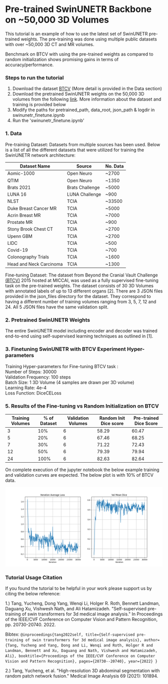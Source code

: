 # Pre-trained SwinUNETR Backbone on ~50,000 3D Volumes

This tutorial is an example of how to use the latest set of SwinUNETR pre-trained weights. The pre-training was done using multiple public datasets with over ~50,000 3D CT and MR volumes.

Benchmark on BTCV with using the pre-trained weights as compared to random initialization shows promising gains in terms of accuracy/performance.

### Steps to run the tutorial
1. Download the dataset [BTCV](https://www.synapse.org/#!Synapse:syn3193805/wiki/217789) (More detail is provided in the Data section)
2. Download the pretrained SwinUNETR weights on the 50,000 3D volumes from the following [link](https://github.com/Project-MONAI/MONAI-extra-test-data/releases/download/0.8.1/ssl_pretrained_weights.pth). More information about the dataset and training is provided below
3. Modify the paths for pretrained_path, data_root, json_path & logdir in swinunetr_finetune.ipynb
4. Run the 'swinunetr_finetune.ipynb'

### 1. Data
Pre-training Dataset: Datasets from multiple sources has been used. Below is a list of all the different datasets that were utilized for training the SwinUNETR network architecture:

| Dataset Name            | Source          | No. Data |
|-------------------------|-----------------|----------|
| Aomic-1000              | Open Neuro      | ~2700    |
| QTIM                    | Open Neuro      | ~1350    |
| Brats 2021              | Brats Challenge | ~5000    |
| LUNA 16                 | LUNA Challenge  | ~900     |
| NLST                    | TCIA            | ~33500   |
| Duke Breast Cancer MR   | TCIA            | ~5000    |
| Acrin Breast MR         | TCIA            | ~7000    |
| Prostate MR             | TCIA            | ~900     |
| Stony Brook Chest CT    | TCIA            | ~2700    |
| Upenn GBM               | TCIA            | ~2700    |
| LIDC                    | TCIA            | ~500     |
| Covid-19                | TCIA            | ~700     |
| Colonography Trials     | TCIA            | ~1600    |
| Head and Neck Carcinoma | TCIA            | ~1300    |


Fine-tuning Dataset: The dataset from Beyond the Cranial Vault Challenge
[(BTCV)](https://www.synapse.org/#!Synapse:syn3193805/wiki/217789)
2015 hosted at MICCAI, was used as a fully supervised fine-tuning task on the pre-trained weights. The dataset
consists of 30 3D Volumes with annotated labels of up to 13 different organs [2]. There are 3 JSON files provided in the
json_files directory for the dataset. They correspond to having a different number of training volumes ranging from
3, 5, 7, 12 and 24. All 5 JSON files have the same validation split.

### 2. Pretrained SwinUNETR Weights

The entire SwinUNETR model including encoder and decoder was trained end-to-end using self-supervised learning techniques as outlined in [1].

### 3. Finetuning SwinUNETR with BTCV Experiment Hyper-parameters

Training Hyper-parameters for Fine-tuning BTCV task : \
Number of Steps: 30000 \
Validation Frequency: 100 steps \
Batch Size: 1 3D Volume (4 samples are drawn per 3D volume) \
Learning Rate: 4e-4 \
Loss Function: DiceCELoss

### 5. Results of the Fine-tuning vs Random Initialization on BTCV

| Training Volumes | % of Dataset | Validation Volumes | Random Init Dice score | Pre-trained Dice Score |
|------------------|--------------|--------------|------------------------|------------------------|
| 3                | 10%          | 6            | 58.29                  | 60.47                  |
| 5                | 20%          | 6            | 67.46                  | 68.25                  |
| 7                | 30%          | 6            | 71.22                  | 72.43                  |
| 12               | 50%          | 6            | 79.39                  | 79.94                  |
| 24               | 100%         | 6            | 82.63                  | 82.64                  |

On complete execution of the jupyter notebook the below example training and validation curves are expected. The below plot is with 10% of BTCV data.

![swinunetr_finetune](../../figures/swinunetr_finetune_init_3.png)

### Tutorial Usage Citation

If you found the tutorial to be helpful in your work please support us by citing the below reference:

1.) Tang, Yucheng, Dong Yang, Wenqi Li, Holger R. Roth, Bennett Landman, Daguang Xu, Vishwesh Nath, and Ali Hatamizadeh. "Self-supervised pre-training of swin transformers for 3d medical image analysis." In Proceedings of the IEEE/CVF Conference on Computer Vision and Pattern Recognition, pp. 20730-20740. 2022.

Bibtex: `@inproceedings{tang2022self,
  title={Self-supervised pre-training of swin transformers for 3d medical image analysis},
  author={Tang, Yucheng and Yang, Dong and Li, Wenqi and Roth, Holger R and Landman, Bennett and Xu, Daguang and Nath, Vishwesh and Hatamizadeh, Ali},
  booktitle={Proceedings of the IEEE/CVF Conference on Computer Vision and Pattern Recognition},
  pages={20730--20740},
  year={2022}
}
`

2.) Tang, Yucheng, et al. "High-resolution 3D abdominal segmentation with random patch network fusion."
Medical Image Analysis 69 (2021): 101894.
